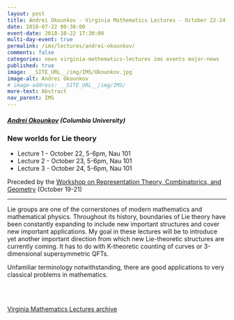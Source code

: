 ```yaml
---
layout: post
title: Andrei Okounkov - Virginia Mathematics Lectures - October 22-24, 2018
date: 2018-07-22 00:30:00
event-date: 2018-10-22 17:30:00
multi-day-event: true
permalink: /ims/lectures/andrei-okounkov/
comments: false
categories: news virginia-mathematics-lectures ims events major-news
published: true
image: __SITE_URL__/img/IMS/Okounkov.jpg
image-alt: Andrei Okounkov
# image-address: __SITE_URL__/img/IMS/
more-text: Abstract
nav_parent: IMS
---
```


<h5 class="mt-3 mb-4"><a href="http://www.math.columbia.edu/~okounkov/">Andrei Okounkov</a> (Columbia University)</h5>

### New worlds for Lie theory

- Lecture 1 - October 22, 5-6pm, Nau 101
- Lecture 2 - October 23, 5-6pm, Nau 101
- Lecture 3 - October 24, 5-6pm, Nau 101

Preceded by the <a href="{{site.url}}/ims/workshop-fall-2018/">Workshop on Representation Theory, Combinatorics, and Geometry</a>
(October&nbsp;19-21)

<!--more-->

---

Lie groups are one of the cornerstones of modern mathematics and mathematical physics. Throughout its history, boundaries of Lie theory have been constantly expanding to include new important structures and cover new important applications. My goal in these lectures will be to introduce yet another important direction from which new Lie-theoretic structures are currently coming. It has to do with K-theoretic counting of curves or 3-dimensional supersymmetric QFTs. 

Unfamiliar terminology notwithstanding, there are good applications to very classical problems in mathematics.



<br><br>

[Virginia Mathematics Lectures archive]({{site.url}}/ims/lectures)
